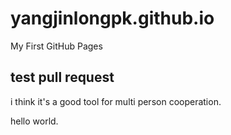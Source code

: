 # yangjinlongpk.github.io
My First GitHub Pages


## test pull request

i think it's a good tool for multi person cooperation.

hello world.